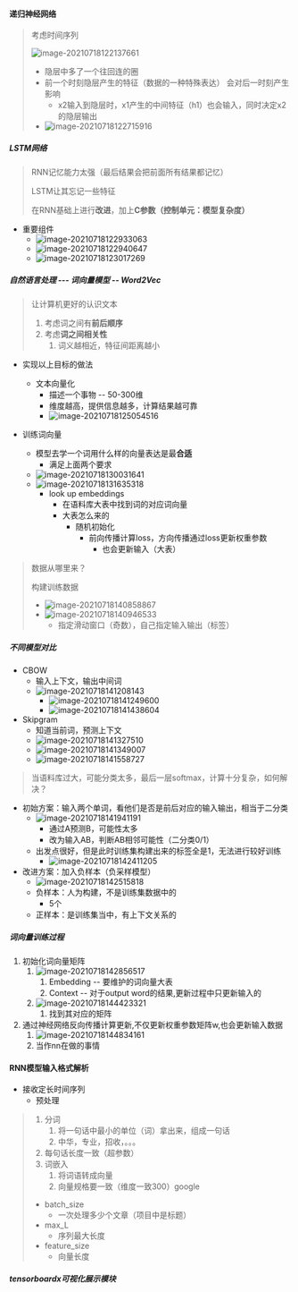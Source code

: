 #### 递归神经网络

> 考虑时间序列
>
> ![image-20210718122137661](rnn.assets/image-20210718122137661.png)
>
> * 隐层中多了一个往回连的圈
> * 前一个时刻隐层产生的特征（数据的一种特殊表达） 会对后一时刻产生影响
>   * x2输入到隐层时，x1产生的中间特征（h1）也会输入，同时决定x2的隐层输出
> * ![image-20210718122715916](rnn.assets/image-20210718122715916.png)

##### LSTM网络

> RNN记忆能力太强（最后结果会把前面所有结果都记忆）
>
> LSTM让其忘记一些特征
>
> 在RNN基础上进行**改进**，加上**C参数（控制单元：模型复杂度）**

* 重要组件
  * ![image-20210718122933063](rnn.assets/image-20210718122933063.png)
  * ![image-20210718122940647](rnn.assets/image-20210718122940647.png)
  * ![image-20210718123017269](rnn.assets/image-20210718123017269.png)

##### 自然语言处理 --- 词向量模型 -- Word2Vec

> 让计算机更好的认识文本
>
> 1. 考虑词之间有**前后顺序**
> 2. 考虑**词之间相关性**
>    1. 词义越相近，特征间距离越小

* 实现以上目标的做法
  * 文本向量化
    * 描述一个事物 -- 50-300维
    * 维度越高，提供信息越多，计算结果越可靠
    * ![image-20210718125054516](rnn.assets/image-20210718125054516.png)

* 训练词向量
  * 模型去学一个词用什么样的向量表达是最**合适**
    * 满足上面两个要求
  * ![image-20210718130031641](rnn.assets/image-20210718130031641.png)
  * ![image-20210718131635318](rnn.assets/image-20210718131635318.png)
    * look up embeddings
      * 在语料库大表中找到词的对应词向量
      * 大表怎么来的
        * 随机初始化
          * 前向传播计算loss，方向传播通过loss更新权重参数
            * 也会更新输入（大表）

> 数据从哪里来？
>
> 构建训练数据
>
> * ![image-20210718140858867](rnn.assets/image-20210718140858867.png)
> * ![image-20210718140946533](rnn.assets/image-20210718140946533.png)
>   * 指定滑动窗口（奇数），自己指定输入输出（标签）

##### 不同模型对比

* CBOW
  * 输入上下文，输出中间词
  * ![image-20210718141208143](rnn.assets/image-20210718141208143.png)
    * ![image-20210718141249600](rnn.assets/image-20210718141249600.png)
    * ![image-20210718141438604](rnn.assets/image-20210718141438604.png)
* Skipgram
  * 知道当前词，预测上下文
  * ![image-20210718141327510](rnn.assets/image-20210718141327510.png)
  * ![image-20210718141349007](rnn.assets/image-20210718141349007.png)
  * ![image-20210718141558727](rnn.assets/image-20210718141558727.png)



> 当语料库过大，可能分类太多，最后一层softmax，计算十分复杂，如何解决？

* 初始方案：输入两个单词，看他们是否是前后对应的输入输出，相当于二分类
  * ![image-20210718141941191](rnn.assets/image-20210718141941191.png)
    * 通过A预测B，可能性太多
    * 改为输入AB，判断AB相邻可能性（二分类0/1）
  * 出发点很好，但是此时训练集构建出来的标签全是1，无法进行较好训练
    * ![image-20210718142411205](rnn.assets/image-20210718142411205.png)
* 改进方案：加入负样本（负采样模型）
  * ![image-20210718142515818](rnn.assets/image-20210718142515818.png)
  * 负样本：人为构建，不是训练集数据中的
    * 5个
  * 正样本：是训练集当中，有上下文关系的

##### 词向量训练过程

1. 初始化词向量矩阵
   1. ![image-20210718142856517](rnn.assets/image-20210718142856517.png)
      1. Embedding -- 要维护的词向量大表
      2. Context -- 对于output word的结果,更新过程中只更新输入的
   2. ![image-20210718144423321](rnn.assets/image-20210718144423321.png)
      1. 找到其对应的矩阵
2. 通过神经网络反向传播计算更新,不仅更新权重参数矩阵w,也会更新输入数据
   1. ![image-20210718144834161](rnn.assets/image-20210718144834161.png)
   2. 当作nn在做的事情



#### RNN模型输入格式解析

* 接收定长时间序列
  * 预处理

> 1. 分词
>    1. 将一句话中最小的单位（词）拿出来，组成一句话
>    2. 中华，专业，招收，。。。
> 2. 每句话长度一致（超参数）
> 3. 词嵌入
>    1. 将词语转成向量
>    2. 向量规格要一致（维度一致300）google
>
> * batch_size
>   * 一次处理多少个文章（项目中是标题）
> * max_L
>   * 序列最大长度
> * feature_size
>   * 向量长度

##### tensorboardx可视化展示模块

